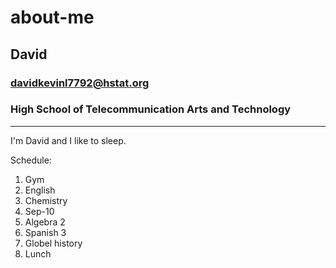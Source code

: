# about-me
## David
### davidkevinl7792@hstat.org
### High School of Telecommunication Arts and Technology

---

I'm David and I like to sleep.

Schedule:

1. Gym
2. English
3. Chemistry
4. Sep-10
5. Algebra 2
6. Spanish 3
7. Globel history
8. Lunch
